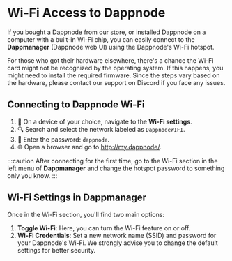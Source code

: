 # Wi-Fi Access to Dappnode

If you bought a Dappnode from our store, or installed Dappnode on a computer with a built-in Wi-Fi chip, you can easily connect to the **Dappmanager** (Dappnode web UI) using the Dappnode's Wi-Fi hotspot.

For those who got their hardware elsewhere, there's a chance the Wi-Fi card might not be recognized by the operating system. If this happens, you might need to install the required firmware. Since the steps vary based on the hardware, please contact our support on Discord if you face any issues.

## Connecting to Dappnode Wi-Fi

1. 📱 On a device of your choice, navigate to the **Wi-Fi settings**.
2. 🔍 Search and select the network labeled as `DappnodeWIFI`.
3. 🔑 Enter the password: `dappnode`.
4. 🌐 Open a browser and go to http://my.dappnode/.

:::caution
After connecting for the first time, go to the Wi-Fi section in the left menu of **Dappmanager** and change the hotspot password to something only you know.
:::

## Wi-Fi Settings in Dappmanager

Once in the Wi-Fi section, you'll find two main options:

1. **Toggle Wi-Fi**: Here, you can turn the Wi-Fi feature on or off.
2. **Wi-Fi Credentials**: Set a new network name (SSID) and password for your Dappnode's Wi-Fi. We strongly advise you to change the default settings for better security.